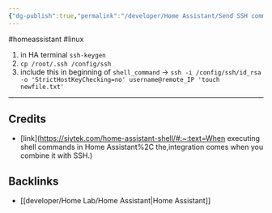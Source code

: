 ```yaml
---
{"dg-publish":true,"permalink":"/developer/Home Assistant/Send SSH commands via script/","created":"2024-02-29T22:19:55.903-06:00","updated":"2024-06-04T15:44:57.000-05:00"}
---
```


#homeassistant #linux 

1. in HA terminal `ssh-keygen`
2. `cp /root/.ssh /config/ssh`
3. include this in beginning of `shell_command` -> `ssh -i /config/ssh/id_rsa -o 'StrictHostKeyChecking=no' username@remote_IP 'touch newfile.txt'`

---
## Credits
- [link](https://siytek.com/home-assistant-shell/#:~:text=When executing shell commands in Home Assistant%2C the,integration comes when you combine it with SSH.)

## Backlinks
- [[developer/Home Lab/Home Assistant\|Home Assistant]]